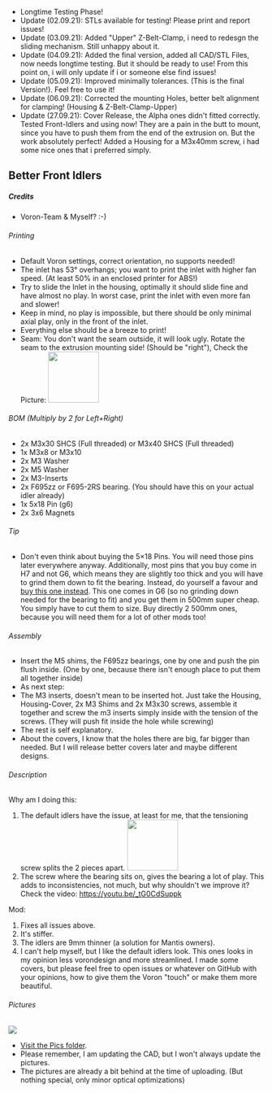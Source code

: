 - Longtime Testing Phase!
- Update (02.09.21): STLs available for testing! Please print and report issues!
- Update (03.09.21): Added "Upper" Z-Belt-Clamp, i need to redesgn the sliding mechanism. Still unhappy about it.
- Update (04.09.21): Added the final version, added all CAD/STL Files, now needs longtime testing. But it should be ready to use! From this point on, i will only update if i or someone else find issues!
- Update (05.09.21): Improved minimally tolerances. (This is the final Version!). Feel free to use it!
- Update (06.09.21): Corrected the mounting Holes, better belt alignment for clamping! (Housing & Z-Belt-Clamp-Upper)
- Update (27.09.21): Cover Release, the Alpha ones didn't fitted correctly. Tested Front-Idlers and using now! They are a pain in the butt to mount, since you have to push them from the end of the extrusion on. But the work absolutely perfect! Added a Housing for a M3x40mm screw, i had some nice ones that i preferred simply.

## Better Front Idlers
##### Credits
- Voron-Team & Myself? :-)

###### Printing
- Default Voron settings, correct orientation, no supports needed!
- The inlet has 53° overhangs; you want to print the inlet with higher fan speed. (At least 50% in an enclosed printer for ABS!)
- Try to slide the Inlet in the housing, optimally it should slide fine and have almost no play. In worst case, print the inlet with even more fan and slower!
- Keep in mind, no play is impossible, but there should be only minimal axial play, only in the front of the inlet.
- Everything else should be a breeze to print!
- Seam: You don't want the seam outside, it will look ugly. Rotate the seam to the extrusion mounting side! (Should be "right"), Check the Picture: <img src="https://github.com/Ramalama2/Voron-2-Mods/raw/main/Front_Idlers/Tipp-Seam.jpg" height="100">

###### BOM (Multiply by 2 for Left+Right)
- 2x M3x30 SHCS (Full threaded) or M3x40 SHCS (Full threaded)
- 1x M3x8 or M3x10
- 2x M3 Washer
- 2x M5 Washer
- 2x M3-Inserts
- 2x F695zz or F695-2RS bearing. (You should have this on your actual idler already)
- 1x 5x18 Pin (g6)
- 2x 3x6 Magnets

###### Tip
- Don't even think about buying the 5×18 Pins. You will need those pins later everywhere anyway. Additionally, most pins that you buy come in H7 and not G6, which means they are slightly too thick and you will have to grind them down to fit the bearing. Instead, do yourself a favour and [buy this one instead](https://a.aliexpress.com/_mLkPTBH). This one comes in G6 (so no grinding down needed for the bearing to fit) and you get them in 500mm super cheap. You simply have to cut them to size. Buy directly 2 500mm ones, because you will need them for a lot of other mods too!

###### Assembly
- Insert the M5 shims, the F695zz bearings, one by one and push the pin flush inside. (One by one, because there isn't enough place to put them all together inside)
- As next step:
- The M3 inserts, doesn't mean to be inserted hot. Just take the Housing, Housing-Cover, 2x M3 Shims and 2x M3x30 screws, assemble it together and screw the m3 inserts simply inside with the tension of the screws. (They will push fit inside the hole while screwing)
- The rest is self explanatory.
- About the covers, I know that the holes there are big, far bigger than needed. But I will release better covers later and maybe different designs.

###### Description
Why am I doing this:
1. The default idlers have the issue, at least for me, that the tensioning screw splits the 2 pieces apart. <img src="https://github.com/Ramalama2/Voron-2-Mods/raw/main/Front_Idlers/Pics/Default_Idlers1.jpg" height="100">
2. The screw where the bearing sits on, gives the bearing a lot of play. This adds to inconsistencies, not much, but why shouldn't we improve it? Check the video: https://youtu.be/_tG0CdSuppk

Mod:
1. Fixes all issues above.
2. It's stiffer.
3. The idlers are 9mm thinner (a solution for Mantis owners).
4. I can't help myself, but I like the default idlers look. This ones looks in my opinion less vorondesign and more streamlined. I made some covers, but please feel free to open issues or whatever on GitHub with your opinions, how to give them the Voron "touch" or make them more beautiful.

###### Pictures

![](https://github.com/Ramalama2/Voron-2-Mods/raw/main/Front_Idlers/Explosion_v2.jpg)

- [Visit the Pics folder](https://github.com/clee/Voron-2-Mods/tree/main/Front_Idlers/Pics).
- Please remember, I am updating the CAD, but I won't always update the pictures.
- The pictures are already a bit behind at the time of uploading. (But nothing special, only minor optical optimizations)
